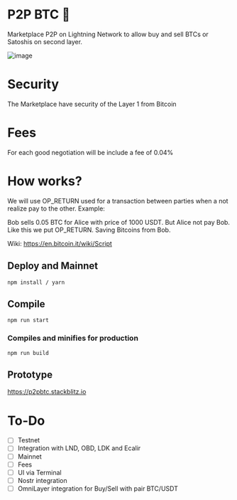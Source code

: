# P2P BTC 🔑
Marketplace P2P on Lightning Network to allow buy and sell BTCs or Satoshis on second layer.

![image](https://user-images.githubusercontent.com/83122757/208185368-8b25d762-3b7c-4ea9-a768-d122d8a37e7b.png)

# Security

The Marketplace have security of the Layer 1 from Bitcoin

# Fees

For each good negotiation will be include  a fee of 0.04%

# How works? 

We will use OP_RETURN used for a transaction between parties when a not realize pay to the other.
Example:

Bob sells 0.05 BTC for Alice with price of 1000 USDT. But Alice not pay Bob. Like this we put OP_RETURN. Saving Bitcoins from Bob.

Wiki: https://en.bitcoin.it/wiki/Script

## Deploy and Mainnet

```
npm install / yarn
```

## Compile
```
npm run start
```

### Compiles and minifies for production
```
npm run build
```
## Prototype

https://p2pbtc.stackblitz.io

# To-Do

- [ ] Testnet
- [ ] Integration with LND, OBD, LDK  and Ecalir
- [ ] Mainnet
- [ ] Fees
- [ ] UI via Terminal
- [ ] Nostr integration
- [ ] OmniLayer integration for Buy/Sell with pair BTC/USDT
